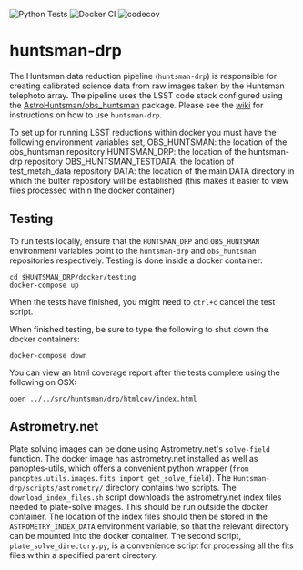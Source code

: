 ![Python Tests](https://github.com/AstroHuntsman/huntsman-drp/workflows/Python%20Tests/badge.svg?branch=develop)
![Docker CI](https://github.com/AstroHuntsman/huntsman-drp/workflows/Docker%20CI/badge.svg)
![codecov](https://codecov.io/gh/AstroHuntsman/huntsman-drp/branch/develop/graph/badge.svg?token=YX14FHHXG5)

# huntsman-drp
The Huntsman data reduction pipeline (`huntsman-drp`) is responsible for creating calibrated science data from raw images taken by the Huntsman telephoto array. The pipeline uses the LSST code stack configured using the [AstroHuntsman/obs_huntsman](https://github.com/AstroHuntsman/obs_huntsman) package. Please see the [wiki](https://github.com/AstroHuntsman/huntsman-drp/wiki) for instructions on how to use `huntsman-drp`.

To set up for running LSST reductions within docker you must have the following environment variables set,
OBS_HUNTSMAN: the location of the obs_huntsman repository
HUNTSMAN_DRP: the location of the huntsman-drp repository
OBS_HUNTSMAN_TESTDATA: the location of test_metah_data repository
DATA: the location of the main DATA directory in which the bulter repository will be established (this makes it easier to view files processed within the docker container)

## Testing
To run tests locally, ensure that the `HUNTSMAN_DRP` and `OBS_HUNTSMAN` environment variables point to the `huntsman-drp` and `obs_huntsman` repositories respectively. Testing is done inside a docker container:
```
cd $HUNTSMAN_DRP/docker/testing
docker-compose up
```
When the tests have finished, you might need to ``ctrl+c`` cancel the test script. 

When finished testing, be sure to type the following to shut down the docker containers:
```
docker-compose down
```

You can view an html coverage report after the tests complete using the following on OSX:
```
open ../../src/huntsman/drp/htmlcov/index.html
```

## Astrometry.net
Plate solving images can be done using Astrometry.net's `solve-field` function. The docker image has astrometry.net installed as well as panoptes-utils, which offers a convenient python wrapper (`from panoptes.utils.images.fits import get_solve_field`). The `Huntsman-drp/scripts/astrometry/` directory contains two scripts. The `download_index_files.sh` script downloads the astrometry.net index files needed to plate-solve images. This should be run outside the docker container. The location of the index files should then be stored in the `ASTROMETRY_INDEX_DATA` environment variable, so that the relevant directory can be mounted into the docker container. The second script, `plate_solve_directory.py`, is a convenience script for processing all the fits files within a specified parent directory.

